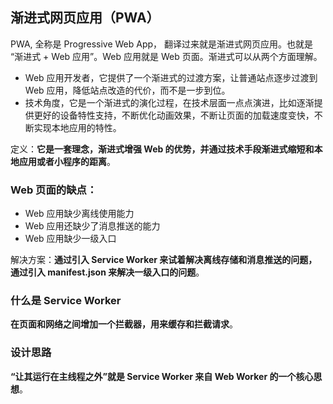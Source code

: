 ## 渐进式网页应用（PWA）

PWA, 全称是 Progressive Web App， 翻译过来就是渐进式网页应用。也就是 “渐进式 + Web 应用”。Web 应用就是 Web 页面。渐进式可以从两个方面理解。

- Web 应用开发者，它提供了一个渐进式的过渡方案，让普通站点逐步过渡到 Web 应用，降低站点改造的代价，而不是一步到位。
- 技术角度，它是一个渐进式的演化过程，在技术层面一点点演进，比如逐渐提供更好的设备特性支持，不断优化动画效果，不断让页面的加载速度变快，不断实现本地应用的特性。

定义：**它是一套理念，渐进式增强 Web 的优势，并通过技术手段渐进式缩短和本地应用或者小程序的距离**。

### Web 页面的缺点：

- Web 应用缺少离线使用能力
- Web 应用还缺少了消息推送的能力
- Web 应用缺少一级入口

解决方案：**通过引入 Service Worker 来试着解决离线存储和消息推送的问题，通过引入 manifest.json 来解决一级入口的问题**。

### 什么是 Service Worker

**在页面和网络之间增加一个拦截器，用来缓存和拦截请求**。

### 设计思路

**“让其运行在主线程之外”就是 Service Worker 来自 Web Worker 的一个核心思想**。
